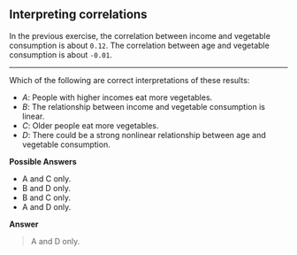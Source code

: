 ## Interpreting correlations

In the previous exercise, the correlation between income and vegetable consumption is about `0.12`. The correlation between age and vegetable consumption is about `-0.01`.

<hr>

Which of the following are correct interpretations of these results:

* *A*: People with higher incomes eat more vegetables.
* *B*: The relationship between income and vegetable consumption is linear.
* *C*: Older people eat more vegetables.
* *D*: There could be a strong nonlinear relationship between age and vegetable consumption.

**Possible Answers**

* A and C only.
* B and D only.
* B and C only.
* A and D only.

**Answer**

> A and D only.